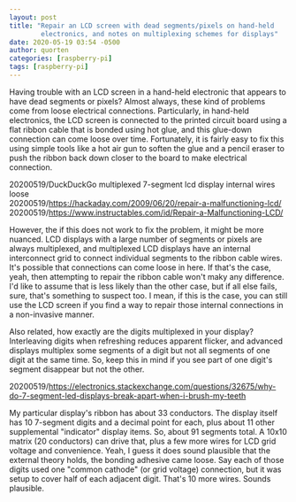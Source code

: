 ```yaml
---
layout: post
title: "Repair an LCD screen with dead segments/pixels on hand-held
        electronics, and notes on multiplexing schemes for displays"
date: 2020-05-19 03:54 -0500
author: quorten
categories: [raspberry-pi]
tags: [raspberry-pi]
---
```


Having trouble with an LCD screen in a hand-held electronic that
appears to have dead segments or pixels?  Almost always, these kind of
problems come from loose electrical connections.  Particularly, in
hand-held electronics, the LCD screen is connected to the printed
circuit board using a flat ribbon cable that is bonded using hot glue,
and this glue-down connection can come loose over time.  Fortunately,
it is fairly easy to fix this using simple tools like a hot air gun to
soften the glue and a pencil eraser to push the ribbon back down
closer to the board to make electrical connection.

20200519/DuckDuckGo multiplexed 7-segment lcd display internal wires loose  
20200519/https://hackaday.com/2009/06/20/repair-a-malfunctioning-lcd/  
20200519/https://www.instructables.com/id/Repair-a-Malfunctioning-LCD/

However, the if this does not work to fix the problem, it might be
more nuanced.  LCD displays with a large number of segments or pixels
are always multiplexed, and multiplexed LCD displays have an internal
interconnect grid to connect individual segments to the ribbon cable
wires.  It's possible that connections can come loose in here.  If
that's the case, yeah, then attempting to repair the ribbon cable
won't maky any difference.  I'd like to assume that is less likely
than the other case, but if all else fails, sure, that's something to
suspect too.  I mean, if this is the case, you can still use the LCD
screen if you find a way to repair those internal connections in a
non-invasive manner.

<!-- more -->

Also related, how exactly are the digits multiplexed in your display?
Interleaving digits when refreshing reduces apparent flicker, and
advanced displays multiplex some segments of a digit but not all
segments of one digit at the same time.  So, keep this in mind if you
see part of one digit's segment disappear but not the other.

20200519/https://electronics.stackexchange.com/questions/32675/why-do-7-segment-led-displays-break-apart-when-i-brush-my-teeth

My particular display's ribbon has about 33 conductors.  The display
itself has 10 7-segment digits and a decimal point for each, plus
about 11 other supplemental "indicator" display items.  So, about 91
segments total.  A 10x10 matrix (20 conductors) can drive that, plus a
few more wires for LCD grid voltage and convenience.  Yeah, I guess it
does sound plausible that the external theory holds, the bonding
adhesive came loose.  Say each of those digits used one "common
cathode" (or grid voltage) connection, but it was setup to cover half
of each adjacent digit.  That's 10 more wires.  Sounds plausible.
